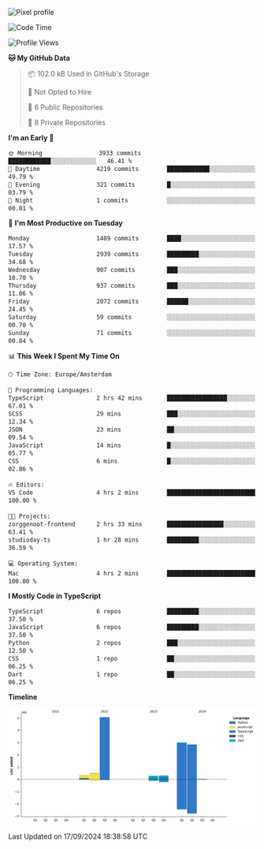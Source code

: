 ![Pixel profile](https://pixel-profile.vercel.app/api/github-stats?username=Atchferox&screen_effect=true&theme=rainbow
)


<!--START_SECTION:waka-->
![Code Time](http://img.shields.io/badge/Code%20Time-415%20hrs%204%20mins-blue)

![Profile Views](http://img.shields.io/badge/Profile%20Views-0-blue)

**🐱 My GitHub Data** 

> 📦 102.0 kB Used in GitHub's Storage 
 > 
> 🚫 Not Opted to Hire
 > 
> 📜 6 Public Repositories 
 > 
> 🔑 8 Private Repositories 
 > 
**I'm an Early 🐤** 

```text
🌞 Morning                3933 commits        ████████████░░░░░░░░░░░░░   46.41 % 
🌆 Daytime                4219 commits        ████████████░░░░░░░░░░░░░   49.79 % 
🌃 Evening                321 commits         █░░░░░░░░░░░░░░░░░░░░░░░░   03.79 % 
🌙 Night                  1 commits           ░░░░░░░░░░░░░░░░░░░░░░░░░   00.01 % 
```
📅 **I'm Most Productive on Tuesday** 

```text
Monday                   1489 commits        ████░░░░░░░░░░░░░░░░░░░░░   17.57 % 
Tuesday                  2939 commits        █████████░░░░░░░░░░░░░░░░   34.68 % 
Wednesday                907 commits         ███░░░░░░░░░░░░░░░░░░░░░░   10.70 % 
Thursday                 937 commits         ███░░░░░░░░░░░░░░░░░░░░░░   11.06 % 
Friday                   2072 commits        ██████░░░░░░░░░░░░░░░░░░░   24.45 % 
Saturday                 59 commits          ░░░░░░░░░░░░░░░░░░░░░░░░░   00.70 % 
Sunday                   71 commits          ░░░░░░░░░░░░░░░░░░░░░░░░░   00.84 % 
```


📊 **This Week I Spent My Time On** 

```text
🕑︎ Time Zone: Europe/Amsterdam

💬 Programming Languages: 
TypeScript               2 hrs 42 mins       █████████████████░░░░░░░░   67.01 % 
SCSS                     29 mins             ███░░░░░░░░░░░░░░░░░░░░░░   12.34 % 
JSON                     23 mins             ██░░░░░░░░░░░░░░░░░░░░░░░   09.54 % 
JavaScript               14 mins             █░░░░░░░░░░░░░░░░░░░░░░░░   05.77 % 
CSS                      6 mins              █░░░░░░░░░░░░░░░░░░░░░░░░   02.86 % 

🔥 Editors: 
VS Code                  4 hrs 2 mins        █████████████████████████   100.00 % 

🐱‍💻 Projects: 
zorggenoot-frontend      2 hrs 33 mins       ████████████████░░░░░░░░░   63.41 % 
studioday-ts             1 hr 28 mins        █████████░░░░░░░░░░░░░░░░   36.59 % 

💻 Operating System: 
Mac                      4 hrs 2 mins        █████████████████████████   100.00 % 
```

**I Mostly Code in TypeScript** 

```text
TypeScript               6 repos             █████████░░░░░░░░░░░░░░░░   37.50 % 
JavaScript               6 repos             █████████░░░░░░░░░░░░░░░░   37.50 % 
Python                   2 repos             ███░░░░░░░░░░░░░░░░░░░░░░   12.50 % 
CSS                      1 repo              ██░░░░░░░░░░░░░░░░░░░░░░░   06.25 % 
Dart                     1 repo              ██░░░░░░░░░░░░░░░░░░░░░░░   06.25 % 
```



**Timeline**

![Lines of Code chart](https://raw.githubusercontent.com/Atchferox/Atchferox/main/assets/bar_graph.png)


 Last Updated on 17/09/2024 18:38:58 UTC
<!--END_SECTION:waka-->
